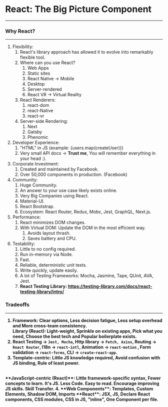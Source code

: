 # React: The Big Picture Component
___

### Why React?
___
1. Flexibility:
   1. React's library approach has allowed it to evolve into remarkably flexible tool.
   2. Where can you use React?
      1. Web Apps
      2. Static sites
      3. React Native -> Mobile
      4. Desktop
      5. Server-rendered
      6. React VR -> Virtual Reality
   3. React Renderers:
      1. react-dom
      2. react-Native
      3. react-vr
   4. Server-side Rendering:
      1. Next
      2. Gatsby
      3. Phenomic
2. Developer Experience:
   1. "HTML" in JS (example: {users.map(createUser)})
   2. Very small API docs -> <b>Trust me</b>, You will remember everything in your head :).
3. Corporate Investment:
   1. Created and maintained by Facebook.
   2. Over 50,000 components in production. (Facebook)
4. Community:
   1. Huge Community.
   2. An answer to your use case likely exists online.
   3. Very Big Companies using React.
   4. Material-UI.
   5. React Bootstrap.
   6. Ecosystem: React Router, Redux, Mobx, Jest, GraphQL, Next.js.
5. Performance:
   1. React minimizes DOM changes.
   2. With Virtual DOM: Update the DOM in the most efficient way.
      1. Avoids layout thrash.
      2. Saves battery and CPU.
6. Testability:
   1. Little to no config required.
   2. Run in-memory via Node.
   3. Fast.
   4. Reliable, deterministic unit tests.
   5. Write quickly, update easily.
   6. A lot of Testing Frameworks: Mocha, Jasmine, Tape, QUnit, AVA, Jest.
   7. <b>React Testing Library:<b> https://testing-library.com/docs/react-testing-library/intro/

### Tradeoffs
________________________________________________________________
1. **Framework**: Clear options, Less decision fatigue, Less setup overhead and More cross-team consistency.
   <br/>
   **Library (React)**: Light-weight, Sprinkle on existing apps, Pick what you need, Choose the  best tech 
and Popular boilerplate exists.
2. React Testing -> `Jest, Mocha`, Http library -> `Fetch, Axios`, Routing -> `React Router`, I18n -> `react-intl`, 
Animation -> `react-motion` , Form validation -> `react-forms`, CLI -> `create-react-app`.
3. **Template-centric**: Little JS knowledge required, Avoid confusion with JS binding, Rule of least power.
<br/>
   **JavaScript-centric (React)**: Little framework-specific syntax, Fewer concepts to learn. It's JS. Less Code. Easy to read.
   Encourage improving JS skills. Skill Transfer.
4. **Web Components**: Templates, Custom Elements, Shadow DOM, Imports
   **React**: JSX, JS, Declare React components, CSS modules, CSS in JS, "inline", One Component per file.